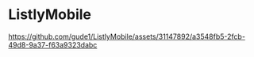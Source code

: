 # ListlyMobile


https://github.com/gude1/ListlyMobile/assets/31147892/a3548fb5-2fcb-49d8-9a37-f63a9323dabc

